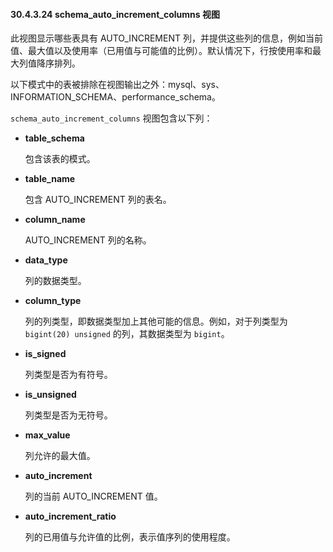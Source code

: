 #### 30.4.3.24 schema_auto_increment_columns 视图

此视图显示哪些表具有 AUTO_INCREMENT 列，并提供这些列的信息，例如当前值、最大值以及使用率（已用值与可能值的比例）。默认情况下，行按使用率和最大列值降序排列。

以下模式中的表被排除在视图输出之外：mysql、sys、INFORMATION_SCHEMA、performance_schema。

`schema_auto_increment_columns` 视图包含以下列：

- **table_schema**

  包含该表的模式。

- **table_name**

  包含 AUTO_INCREMENT 列的表名。

- **column_name**

  AUTO_INCREMENT 列的名称。

- **data_type**

  列的数据类型。

- **column_type**

  列的列类型，即数据类型加上其他可能的信息。例如，对于列类型为 `bigint(20) unsigned` 的列，其数据类型为 `bigint`。

- **is_signed**

  列类型是否为有符号。

- **is_unsigned**

  列类型是否为无符号。

- **max_value**

  列允许的最大值。

- **auto_increment**

  列的当前 AUTO_INCREMENT 值。

- **auto_increment_ratio**

  列的已用值与允许值的比例，表示值序列的使用程度。

